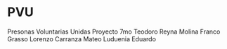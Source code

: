# PVU
Presonas Voluntarias Unidas
Proyecto 7mo
Teodoro Reyna
Molina Franco
Grasso Lorenzo
Carranza Mateo
Luduenia Eduardo
